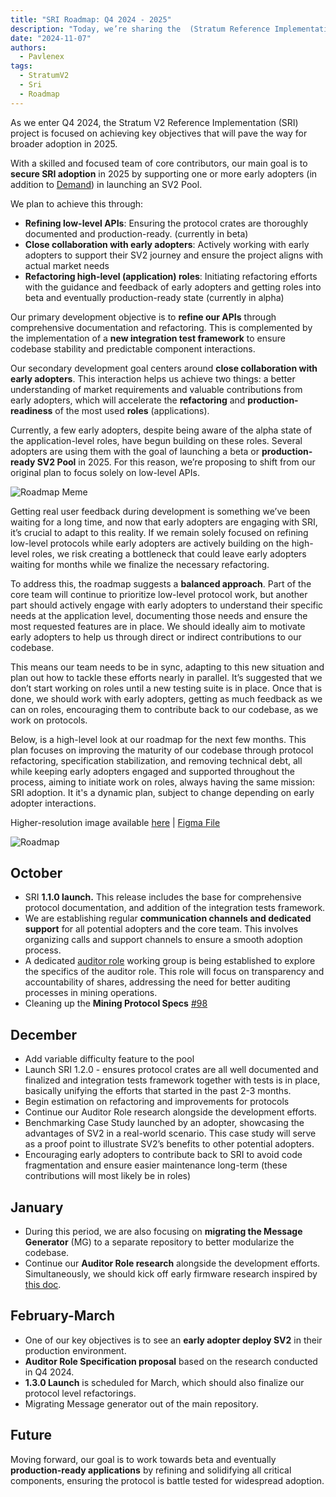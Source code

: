 ```yaml
---
title: "SRI Roadmap: Q4 2024 - 2025"
description: "Today, we’re sharing the  (Stratum Reference Implementation) roadmap providing insights into our ongoing work and the project's direction. Additionally, we are publishing the latest progress on Stratum V2 protocol specifications, further emphasizing our commitment to openness and building in public."
date: "2024-11-07"
authors:
  - Pavlenex
tags:
  - StratumV2
  - Sri
  - Roadmap
---
```


As we enter Q4 2024, the Stratum V2 Reference Implementation (SRI) project is focused on achieving key objectives that will pave the way for broader adoption in 2025.

With a skilled and focused team of core contributors, our main goal is to **secure SRI adoption** in 2025 by supporting one or more early adopters (in addition to [Demand](https://www.dmnd.work)) in launching an SV2 Pool.

We plan to achieve this through:

- **Refining low-level APIs**: Ensuring the protocol crates are thoroughly documented and production-ready. (currently in beta)
- **Close collaboration with early adopters**: Actively working with early adopters to support their SV2 journey and ensure the project aligns with actual market needs
- **Refactoring high-level (application) roles**: Initiating refactoring efforts with the guidance and feedback of early adopters and getting roles into beta and eventually production-ready state (currently in alpha)

Our primary development objective is to **refine our APIs** through comprehensive documentation and refactoring. This is complemented by the implementation of a **new integration test framework** to ensure codebase stability and predictable component interactions.

Our secondary development goal centers around **close collaboration with early adopters**. This interaction helps us achieve two things: a better understanding of market requirements and valuable contributions from early adopters, which will accelerate the **refactoring** and **production-readiness** of the most used **roles** (applications).

Currently, a few early adopters, despite being aware of the alpha state of the application-level roles, have begun building on these roles. Several adopters are using them with the goal of launching a beta or **production-ready SV2 Pool** in 2025. For this reason, we’re proposing to shift from our original plan to focus solely on low-level APIs.

![Roadmap Meme](/assets/sri-roadmap-meme.jpg)

Getting real user feedback during development is something we’ve been waiting for a long time, and now that early adopters are engaging with SRI, it’s crucial to adapt to this reality. If we remain solely focused on refining low-level protocols while early adopters are actively building on the high-level roles, we risk creating a bottleneck that could leave early adopters waiting for months while we finalize the necessary refactoring.

To address this, the roadmap suggests a **balanced approach**. Part of the core team will continue to prioritize low-level protocol work, but another part should actively engage with early adopters to understand their specific needs at the application level, documenting those needs and ensure the most requested features are in place. We should ideally aim to motivate early adopters to help us through direct or indirect contributions to our codebase.

This means our team needs to be in sync, adapting to this new situation and plan out how to tackle these efforts nearly in parallel. It’s suggested that we don’t start working on roles until a new testing suite is in place. Once that is done, we should work with early adopters, getting as much feedback as we can on roles, encouraging them to contribute back to our codebase, as we work on protocols.

Below, is a high-level look at our roadmap for the next few months. This plan focuses on improving the maturity of our codebase through protocol refactoring, specification stabilization, and removing technical debt, all while keeping early adopters engaged and supported throughout the process, aiming to initiate work on roles, always having the same mission: SRI adoption. It it's a dynamic plan, subject to change depending on early adopter interactions.

Higher-resolution image available [here](https://drive.google.com/file/d/1CWFt9o7NOFYfdJrgashLlsAagz7PBZxO/view?usp=sharing) | [Figma File](https://www.figma.com/design/JOgHHrAeRYLHjn6Hc2Hfle/SRI-Roadmap-2024%2F25?node-id=0-1&t=woeUq9LRsGTiT3Ly-1)

![Roadmap ](/assets//SRI-Roadmap-2024.png)

## October

- SRI **1.1.0 launch.** This release includes the base for comprehensive protocol documentation, and addition of the integration tests framework.
- We are establishing regular **communication channels and dedicated support** for all potential adopters and the core team. This involves organizing calls and support channels to ensure a smooth adoption process.
- A dedicated [auditor role](https://github.com/stratum-mining/stratum/discussions/1052) working group is being established to explore the specifics of the auditor role. This role will focus on transparency and accountability of shares, addressing the need for better auditing processes in mining operations.
- Cleaning up the **Mining Protocol Specs** [#98](https://github.com/stratum-mining/sv2-spec/pull/98)

## December

- Add variable difficulty feature to the pool
- Launch SRI 1.2.0 - ensures protocol crates are all well documented and finalized and integration tests framework together with tests is in place, basically unifying the efforts that started in the past 2-3 months.
- Begin estimation on refactoring and improvements for protocols
- Continue our Auditor Role research alongside the development efforts.
- Benchmarking Case Study launched by an adopter, showcasing the advantages of SV2 in a real-world scenario. This case study will serve as a proof point to illustrate SV2’s benefits to other potential adopters.
- Encouraging early adopters to contribute back to SRI to avoid code fragmentation and ensure easier maintenance long-term (these contributions will most likely be in roles)

## January

- During this period, we are also focusing on **migrating the Message Generator** (MG) to a separate repository to better modularize the codebase.
- Continue our **Auditor Role research** alongside the development efforts.
  Simultaneously, we should kick off early firmware research inspired by [this doc](https://docs.google.com/document/u/1/d/1iW48-Y4Xvr2IN7PU_9xYw-i5wReCQ98SyliI55_LSos/edit).

## February-March

- One of our key objectives is to see an **early adopter deploy SV2** in their production environment.
- **Auditor Role Specification proposal** based on the research conducted in Q4 2024.
- **1.3.0 Launch** is scheduled for March, which should also finalize our protocol level refactorings.
- Migrating Message generator out of the main repository.

## Future

Moving forward, our goal is to work towards beta and eventually **production-ready applications** by refining and solidifying all critical components, ensuring the protocol is battle tested for widespread adoption.
